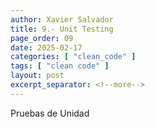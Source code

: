 ```yaml
---
author: Xavier Salvador
title: 9.- Unit Testing
page_order: 09
date: 2025-02-17
categories: [ "clean_code" ]
tags: [ "clean code" ]
layout: post
excerpt_separator: <!--more-->
---
```


Pruebas de Unidad